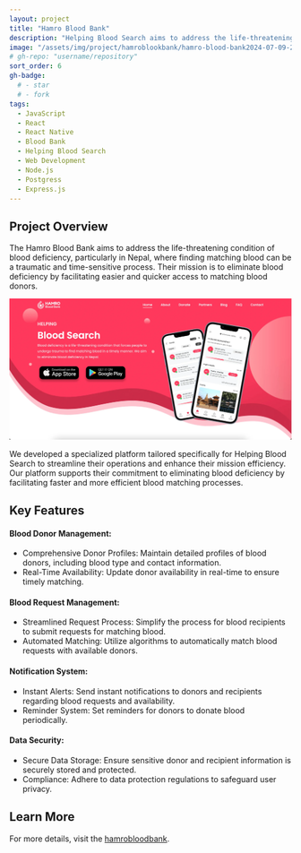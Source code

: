 ```yaml
---
layout: project
title: "Hamro Blood Bank"
description: "Helping Blood Search aims to address the life-threatening condition of blood deficiency, particularly in Nepal, where finding matching blood can be a traumatic and time-sensitive process."
image: "/assets/img/project/hamroblookbank/hamro-blood-bank2024-07-09-200558.webp"
# gh-repo: "username/repository"
sort_order: 6
gh-badge:
  # - star
  # - fork
tags:
  - JavaScript
  - React
  - React Native
  - Blood Bank
  - Helping Blood Search
  - Web Development
  - Node.js
  - Postgress
  - Express.js
---
```


## Project Overview


The Hamro Blood Bank aims to address the life-threatening condition of blood deficiency, particularly in Nepal, where finding matching blood can be a traumatic and time-sensitive process. Their mission is to eliminate blood deficiency by facilitating easier and quicker access to matching blood donors.

![Project Image](/assets/img/project/hamroblookbank/hamro-blood-bank2024-07-09-200558.webp)


We developed a specialized platform tailored specifically for Helping Blood Search to streamline their operations and enhance their mission efficiency. Our platform supports their commitment to eliminating blood deficiency by facilitating faster and more efficient blood matching processes.

## Key Features

#### Blood Donor Management:
- Comprehensive Donor Profiles: Maintain detailed profiles of blood donors, including blood type and contact information.
- Real-Time Availability: Update donor availability in real-time to ensure timely matching.

#### Blood Request Management:
- Streamlined Request Process: Simplify the process for blood recipients to submit requests for matching blood.
- Automated Matching: Utilize algorithms to automatically match blood requests with available donors.

#### Notification System:
- Instant Alerts: Send instant notifications to donors and recipients regarding blood requests and availability.
- Reminder System: Set reminders for donors to donate blood periodically.

#### Data Security:
- Secure Data Storage: Ensure sensitive donor and recipient information is securely stored and protected.
- Compliance: Adhere to data protection regulations to safeguard user privacy.

## Learn More

For more details, visit the [hamrobloodbank](https://www.hamrobloodbank.com/).
